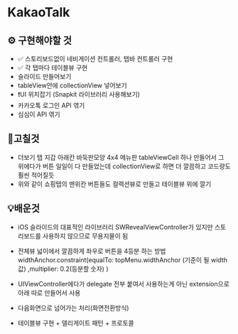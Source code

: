 # KakaoTalk

## ⚙️ 구현해야할 것
- ✅ 스토리보드없이 네비게이션 컨트롤러, 탭바 컨트롤러 구현
- ✅ 각 탭마다 테이블뷰 구현
- 슬라이드 만들어보기
- tableView안에 collectionView 넣어보기
- ❗️UI 위치잡기 (Snapkit 라이브러리 사용해보기)
- 카카오톡 로그인 API 엮기
- 심심이 API 엮기

## 🔨고칠것
- 더보기 탭 지갑 아래칸 바둑판모양 4x4 메뉴판 tableViewCell 하나 만들어서 그 위에다가 버튼 일일이 다 만들었는데
collectionView로 하면 더 깔끔하고 코드량도 훨씬 적어질듯
- 위와 같이 쇼핑탭의 맨위칸 버튼들도 컬렉션뷰로 만들고 테이블뷰 위에 깔기

## 💡배운것
- iOS 슬라이드의 대표적인 라이브러리 SWRevealViewController가 있지만 스토리보드를 사용하지 않으므로 무용지물이 됨
- 전체뷰 넓이에서 깔끔하게 좌우로 버튼을 4등분 하는 방법
widthAnchor.constraint(equalTo: topMenu.widthAnchor (기준이 될 width값) ,multiplier: 0.2(등분할 숫자) )
- UIViewController에다가 delegate 전부 붙여서 사용하는게 아닌 extension으로 아래 따로 만들어서 사용



- 다음화면으로 넘어가는 처리(화면전환방식)
- 테이블뷰 구현 + 델리게이트 패턴 + 프로토콜

